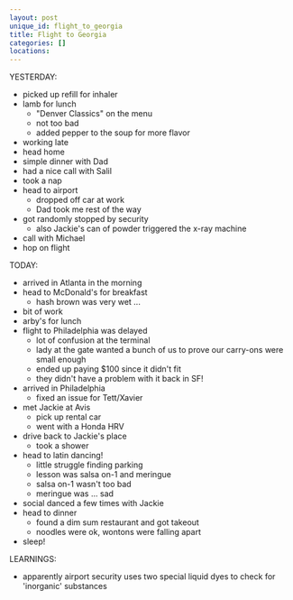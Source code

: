 ```yaml
---
layout: post
unique_id: flight_to_georgia
title: Flight to Georgia
categories: []
locations: 
---
```


YESTERDAY:
* picked up refill for inhaler
* lamb for lunch
  * "Denver Classics" on the menu
  * not too bad
  * added pepper to the soup for more flavor
* working late
* head home
* simple dinner with Dad
* had a nice call with Salil
* took a nap
* head to airport
  * dropped off car at work
  * Dad took me rest of the way
* got randomly stopped by security
  * also Jackie's can of powder triggered the x-ray machine
* call with Michael
* hop on flight

TODAY:
* arrived in Atlanta in the morning
* head to McDonald's for breakfast
  * hash brown was very wet ...
* bit of work
* arby's for lunch
* flight to Philadelphia was delayed
  * lot of confusion at the terminal
  * lady at the gate wanted a bunch of us to prove our carry-ons were small enough
  * ended up paying $100 since it didn't fit
  * they didn't have a problem with it back in SF!
* arrived in Philadelphia
  * fixed an issue for Tett/Xavier
* met Jackie at Avis
  * pick up rental car
  * went with a Honda HRV
* drive back to Jackie's place
  * took a shower
* head to latin dancing!
  * little struggle finding parking
  * lesson was salsa on-1 and meringue
  * salsa on-1 wasn't too bad
  * meringue was ... sad
* social danced a few times with Jackie
* head to dinner
  * found a dim sum restaurant and got takeout
  * noodles were ok, wontons were falling apart
* sleep!

LEARNINGS:
* apparently airport security uses two special liquid dyes to check for 'inorganic' substances
